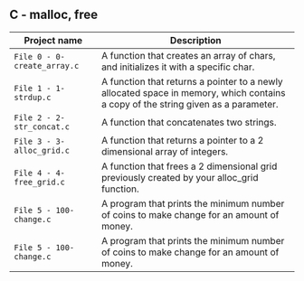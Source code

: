 ## C - malloc, free

| Project name | Description |
| ------------ | ----------- |
| `File 0 - 0-create_array.c` | A function that creates an array of chars, and initializes it with a specific char. |
| `File 1 - 1-strdup.c` | A function that returns a pointer to a newly allocated space in memory, which contains a copy of the string given as a parameter. |
| `File 2 - 2-str_concat.c` | A function that concatenates two strings. |
| `File 3 - 3-alloc_grid.c` | A function that returns a pointer to a 2 dimensional array of integers. |
| `File 4 - 4-free_grid.c` | A function that frees a 2 dimensional grid previously created by your alloc_grid function. |
| `File 5 - 100-change.c` | A program that prints the minimum number of coins to make change for an amount of money. |
| `File 5 - 100-change.c` | A program that prints the minimum number of coins to make change for an amount of money. |
